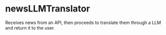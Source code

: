# newsLLMTranslator
Receives news from an API, then proceeds to translate them through a LLM and return it to the user.
